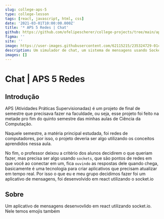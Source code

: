 ```yaml
---
slug: college-aps-5
type: college-lesson
tags: [react, javascript, html, css]
date: '2021-03-01T10:00:00.000Z'
title: '* APS 5 Redes | Chat'
github: https://github.com/ofelipescherer/college-projects/tree/main/aps/aps-05-redes-e-computadores
figma: ''
site: ''
image: https://user-images.githubusercontent.com/62115215/235324729-01c5c966-3f11-4d93-8a4d-0ad4d53b87ca.png
description: Um simulador de chat, um sistema de mensagens usando Socket.io
images: []
---
```


# Chat | APS 5 Redes

## Introdução

APS (Atividades Práticas Supervisionadas) é um projeto de final de semestre que precisava fazer na faculdade, ou seja, esse projeto foi feito na metade pro fim do quinto semestre das minhas aulas de Ciência da Computação.

Naquele semestre, a matéria principal estudada, foi redes de computadores, por isso, o projeto deveria ser algo utilizando os conceitos aprendidos nessa aula.

No fim, o professor deixou a critério dos alunos decidirem o que queriam fazer, mas precisa ser algo usando `sockets`, que são pontos de redes em que você ao conectar em um, fica `ouvindo` as respostas dele quando chega, basicamente é uma tecnologia para criar aplicativos que precisam atualizar em tempo real. Por isso o que eu e meu grupo decidimos fazer foi um aplicativo de mensagens, foi desenvolvido em react utilizando o socket.io

## Sobre

Um aplicativo de mensagens desenvovlido em react utilizando socket.io.
Nele temos emojis também


